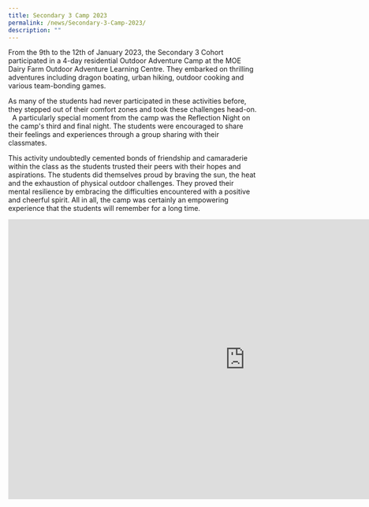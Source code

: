```yaml
---
title: Secondary 3 Camp 2023
permalink: /news/Secondary-3-Camp-2023/
description: ""
---
```

From the 9th to the 12th of January 2023, the Secondary 3 Cohort participated in a 4-day residential Outdoor Adventure Camp at the MOE Dairy Farm Outdoor Adventure Learning Centre. They embarked on thrilling adventures including dragon boating, urban hiking, outdoor cooking and various team-bonding games.

  

As many of the students had never participated in these activities before, they stepped out of their comfort zones and took these challenges head-on. &nbsp; A particularly special moment from the camp was the Reflection Night on the camp's third and final night. The students were encouraged to share their feelings and experiences through a group sharing with their classmates.  

  

This activity undoubtedly cemented bonds of friendship and camaraderie within the class as the students trusted their peers with their hopes and aspirations. The students did themselves proud by braving the sun, the heat and the exhaustion of physical outdoor challenges. They proved their mental resilience by embracing the difficulties encountered with a positive and cheerful spirit. All in all, the camp was certainly an empowering experience that the students will remember for a long time.

<iframe allowfullscreen="true" height="569" width="960" frameborder="0" src="https://docs.google.com/presentation/d/e/2PACX-1vRLxR9OeNtgWjR7OoPqTPb2m04oZRzqUh7hztfmfNcsUYbQUA80WPTSTLNTqTs1oXTCTvqPzEio2WWe/embed?start=false&amp;loop=false&amp;delayms=3000"></iframe>